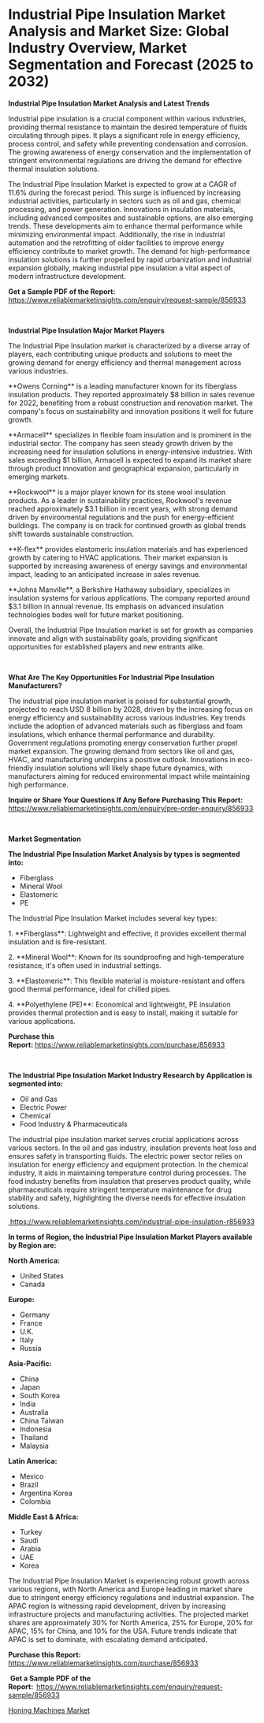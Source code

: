 <p><h1>Industrial Pipe Insulation Market Analysis and Market Size: Global Industry Overview, Market Segmentation and Forecast (2025 to 2032)</h1></p><p><strong>Industrial Pipe Insulation Market Analysis and Latest Trends</strong></p>
<p><p>Industrial pipe insulation is a crucial component within various industries, providing thermal resistance to maintain the desired temperature of fluids circulating through pipes. It plays a significant role in energy efficiency, process control, and safety while preventing condensation and corrosion. The growing awareness of energy conservation and the implementation of stringent environmental regulations are driving the demand for effective thermal insulation solutions.</p><p>The Industrial Pipe Insulation Market is expected to grow at a CAGR of 11.6% during the forecast period. This surge is influenced by increasing industrial activities, particularly in sectors such as oil and gas, chemical processing, and power generation. Innovations in insulation materials, including advanced composites and sustainable options, are also emerging trends. These developments aim to enhance thermal performance while minimizing environmental impact. Additionally, the rise in industrial automation and the retrofitting of older facilities to improve energy efficiency contribute to market growth. The demand for high-performance insulation solutions is further propelled by rapid urbanization and industrial expansion globally, making industrial pipe insulation a vital aspect of modern infrastructure development.</p></p>
<p><strong>Get a Sample PDF of the Report:&nbsp;</strong> <a href="https://www.reliablemarketinsights.com/enquiry/request-sample/856933?utm_campaign=2183&utm_medium=2&utm_source=Github&utm_content=ia&utm_term=08042025&utm_id=industrial-pipe-insulation">https://www.reliablemarketinsights.com/enquiry/request-sample/856933</a></p>
<p>&nbsp;</p>
<p><strong>Industrial Pipe Insulation Major Market Players</strong></p>
<p><p>The Industrial Pipe Insulation market is characterized by a diverse array of players, each contributing unique products and solutions to meet the growing demand for energy efficiency and thermal management across various industries.</p><p>**Owens Corning** is a leading manufacturer known for its fiberglass insulation products. They reported approximately $8 billion in sales revenue for 2022, benefiting from a robust construction and renovation market. The company's focus on sustainability and innovation positions it well for future growth.</p><p>**Armacell** specializes in flexible foam insulation and is prominent in the industrial sector. The company has seen steady growth driven by the increasing need for insulation solutions in energy-intensive industries. With sales exceeding $1 billion, Armacell is expected to expand its market share through product innovation and geographical expansion, particularly in emerging markets.</p><p>**Rockwool** is a major player known for its stone wool insulation products. As a leader in sustainability practices, Rockwool's revenue reached approximately $3.1 billion in recent years, with strong demand driven by environmental regulations and the push for energy-efficient buildings. The company is on track for continued growth as global trends shift towards sustainable construction.</p><p>**K-flex** provides elastomeric insulation materials and has experienced growth by catering to HVAC applications. Their market expansion is supported by increasing awareness of energy savings and environmental impact, leading to an anticipated increase in sales revenue.</p><p>**Johns Manville**, a Berkshire Hathaway subsidiary, specializes in insulation systems for various applications. The company reported around $3.1 billion in annual revenue. Its emphasis on advanced insulation technologies bodes well for future market positioning.</p><p>Overall, the Industrial Pipe Insulation market is set for growth as companies innovate and align with sustainability goals, providing significant opportunities for established players and new entrants alike.</p></p>
<p>&nbsp;</p>
<p><strong>What Are The Key Opportunities For Industrial Pipe Insulation Manufacturers?</strong></p>
<p><p>The industrial pipe insulation market is poised for substantial growth, projected to reach USD 8 billion by 2028, driven by the increasing focus on energy efficiency and sustainability across various industries. Key trends include the adoption of advanced materials such as fiberglass and foam insulations, which enhance thermal performance and durability. Government regulations promoting energy conservation further propel market expansion. The growing demand from sectors like oil and gas, HVAC, and manufacturing underpins a positive outlook. Innovations in eco-friendly insulation solutions will likely shape future dynamics, with manufacturers aiming for reduced environmental impact while maintaining high performance.</p></p>
<p><strong>Inquire or Share Your Questions If Any Before Purchasing This Report:</strong> <a href="https://www.reliablemarketinsights.com/enquiry/pre-order-enquiry/856933?utm_campaign=2183&utm_medium=2&utm_source=Github&utm_content=ia&utm_term=08042025&utm_id=industrial-pipe-insulation">https://www.reliablemarketinsights.com/enquiry/pre-order-enquiry/856933</a></p>
<p>&nbsp;</p>
<p><strong>Market Segmentation</strong></p>
<p><strong>The Industrial Pipe Insulation Market Analysis by types is segmented into:</strong></p>
<p><ul><li>Fiberglass</li><li>Mineral Wool</li><li>Elastomeric</li><li>PE</li></ul></p>
<p><p>The Industrial Pipe Insulation Market includes several key types: </p><p>1. **Fiberglass**: Lightweight and effective, it provides excellent thermal insulation and is fire-resistant. </p><p>2. **Mineral Wool**: Known for its soundproofing and high-temperature resistance, it's often used in industrial settings. </p><p>3. **Elastomeric**: This flexible material is moisture-resistant and offers good thermal performance, ideal for chilled pipes. </p><p>4. **Polyethylene (PE)**: Economical and lightweight, PE insulation provides thermal protection and is easy to install, making it suitable for various applications.</p></p>
<p><strong>Purchase this Report:&nbsp;</strong><a href="https://www.reliablemarketinsights.com/purchase/856933?utm_campaign=2183&utm_medium=2&utm_source=Github&utm_content=ia&utm_term=08042025&utm_id=industrial-pipe-insulation">https://www.reliablemarketinsights.com/purchase/856933</a></p>
<p>&nbsp;</p>
<p><strong>The Industrial Pipe Insulation Market Industry Research by Application is segmented into:</strong></p>
<p><ul><li>Oil and Gas</li><li>Electric Power</li><li>Chemical</li><li>Food Industry & Pharmaceuticals</li></ul></p>
<p><p>The industrial pipe insulation market serves crucial applications across various sectors. In the oil and gas industry, insulation prevents heat loss and ensures safety in transporting fluids. The electric power sector relies on insulation for energy efficiency and equipment protection. In the chemical industry, it aids in maintaining temperature control during processes. The food industry benefits from insulation that preserves product quality, while pharmaceuticals require stringent temperature maintenance for drug stability and safety, highlighting the diverse needs for effective insulation solutions.</p></p>
<p><a href="https://www.reliablemarketinsights.com/industrial-pipe-insulation-r856933?utm_campaign=2183&utm_medium=2&utm_source=Github&utm_content=ia&utm_term=08042025&utm_id=industrial-pipe-insulation">&nbsp;https://www.reliablemarketinsights.com/industrial-pipe-insulation-r856933</a></p>
<p><strong>In terms of Region, the Industrial Pipe Insulation Market Players available by Region are:</strong></p>
<p>
    <p> <strong> North America: </strong>
        <ul>
            <li>United States</li>
            <li>Canada</li>
        </ul>
        </p> 
    <p> <strong> Europe: </strong>
        <ul>
            <li>Germany</li>
            <li>France</li>
            <li>U.K.</li>
            <li>Italy</li>
            <li>Russia</li>
        </ul>
        </p> 
    <p> <strong> Asia-Pacific: </strong>
        <ul>
            <li>China</li>
            <li>Japan</li>
            <li>South Korea</li>
            <li>India</li>
            <li>Australia</li>
            <li>China Taiwan</li>
            <li>Indonesia</li>
            <li>Thailand</li>
            <li>Malaysia</li>
        </ul>
        </p> 
    <p> <strong> Latin America: </strong>
        <ul>
            <li>Mexico</li>
            <li>Brazil</li>
            <li>Argentina Korea</li>
            <li>Colombia</li>
        </ul>
        </p> 
    <p> <strong> Middle East & Africa: </strong>
        <ul>
            <li>Turkey</li>
            <li>Saudi</li>
            <li>Arabia</li>
            <li>UAE</li>
            <li>Korea</li>
        </ul>
    </p>
    </p>
<p><p>The Industrial Pipe Insulation Market is experiencing robust growth across various regions, with North America and Europe leading in market share due to stringent energy efficiency regulations and industrial expansion. The APAC region is witnessing rapid development, driven by increasing infrastructure projects and manufacturing activities. The projected market shares are approximately 30% for North America, 25% for Europe, 20% for APAC, 15% for China, and 10% for the USA. Future trends indicate that APAC is set to dominate, with escalating demand anticipated.</p></p>
<p><strong>Purchase this Report: </strong><a href="https://www.reliablemarketinsights.com/purchase/856933?utm_campaign=2183&utm_medium=2&utm_source=Github&utm_content=ia&utm_term=08042025&utm_id=industrial-pipe-insulation">https://www.reliablemarketinsights.com/purchase/856933</a></p>
<p>&nbsp;<strong>Get a Sample PDF of the Report:&nbsp;&nbsp;</strong><a href="https://www.reliablemarketinsights.com/enquiry/request-sample/856933?utm_campaign=2183&utm_medium=2&utm_source=Github&utm_content=ia&utm_term=08042025&utm_id=industrial-pipe-insulation">https://www.reliablemarketinsights.com/enquiry/request-sample/856933</a></p>
<p><strong></strong></p>
<p><p><a href="https://github.com/laingragle95/Market-Research-Report-List-1/blob/main/honing-machines-market.md?utm_campaign=2183&utm_medium=2&utm_source=Github&utm_content=ia&utm_term=08042025&utm_id=industrial-pipe-insulation">Honing Machines Market</a></p></p>